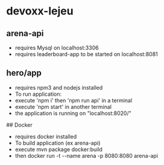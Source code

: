 # devoxx-lejeu

## arena-api
* requires Mysql on localhost:3306
* requires leaderboard-app to be started on localhost:8081

## hero/app
* requires npm3 and nodejs installed
* To run application:
* execute 'npm i' then 'npm run api' in a terminal
* execute 'npm start' in another terminal
* the application is running on "localhost:8020/"

## Docker
* requires docker installed
* To build application (ex arena-api)
* execute mvn package docker:build
* then docker run -t --name arena -p 8080:8080 arena-api
